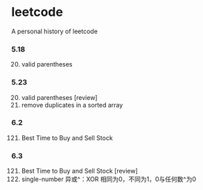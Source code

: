 # leetcode
A personal history of leetcode

### 5.18
20. valid parentheses

### 5.23
20. valid parentheses [review]
26. remove duplicates in a sorted array

### 6.2
121. Best Time to Buy and Sell Stock

### 6.3
121. Best Time to Buy and Sell Stock [review]
136. single-number 异或^：XOR 相同为0，不同为1，0与任何数^为0
